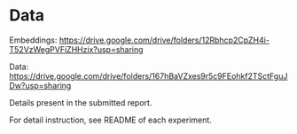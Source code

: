 # Data 
Embeddings: https://drive.google.com/drive/folders/12Rbhcp2CpZH4i-T52VzWegPVFiZHHzix?usp=sharing

Data: https://drive.google.com/drive/folders/167hBaVZxes9r5c9FEohkf2TSctFguJDw?usp=sharing


Details present in the submitted report.

For detail instruction, see README of each experiment.
